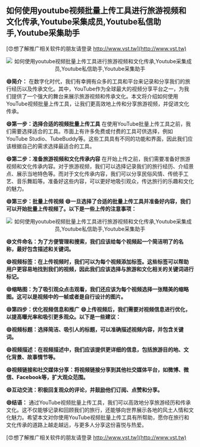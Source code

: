 ## **如何使用youtube视频批量上传工具进行旅游视频和文化传承,Youtube采集成员,Youtube私信助手,Youtube采集助手**

[😍想了解推广相关软件的朋友请登录 http://www.vst.tw](http://www.vst.tw)

 <center><img src="https://vst.tw/MP4/tuiguang/png/8.png" alt="如何使用youtube视频批量上传工具进行旅游视频和文化传承,Youtube采集成员,Youtube私信助手,Youtube采集助手"></center>

**😄简介：**
在数字化时代，我们有幸拥有众多的工具和平台来记录和分享我们的旅行经历以及传承文化。其中，YouTube作为全球最大的视频分享平台之一，为我们提供了一个强大的舞台来展示旅游视频和传承文化。本文将介绍如何使用YouTube视频批量上传工具，让我们更高效地上传和分享旅游视频，并促进文化传承。

**😄第一步：选择合适的视频批量上传工具**
在使用YouTube批量上传工具之前，我们需要选择适合的工具。市面上有许多免费或付费的工具可供选择，例如YouTube Studio、TubeBuddy等。这些工具具有不同的功能和界面，因此我们应该根据自己的需求选择最适合的工具。

**😄第二步：准备旅游视频和文化传承内容**
在开始上传之前，我们需要准备好旅游视频和文化传承内容。对于旅游视频，我们可以选择记录我们的旅行经历、介绍景点、展示当地特色等。而对于文化传承内容，我们可以分享民俗风情、传统手工艺、音乐舞蹈等。准备好这些内容，可以更好地吸引观众，传达旅行的乐趣和文化的魅力。

**😄第三步：批量上传视频**
**😄一旦选择了合适的批量上传工具并准备好内容，我们可以开始批量上传视频了。以下是一些上传的注意事项：**

 <center><img src="https://vst.tw/MP4/tuiguang/png/1.png" alt="如何使用youtube视频批量上传工具进行旅游视频和文化传承,Youtube采集成员,Youtube私信助手,Youtube采集助手"></center>

**😄文件命名：为了方便管理和搜索，我们应该给每个视频起一个简洁明了的名称，最好包含描述和关键词。**

**😄视频标签：在上传视频时，我们可以为每个视频添加标签。这些标签可以帮助用户更容易地找到我们的视频，因此我们应该选择与旅游和文化相关的关键词进行标记。**

**😄缩略图：为了吸引观众点击观看，我们还应该为每个视频选择一张精美的缩略图。这可以是视频中的一帧或者是自行设计的图片。**

**😄第四步：优化视频信息和推广**
**😄上传视频后，我们需要对视频信息进行优化，以提高曝光率和吸引更多观众。以下是一些建议：**

**😄视频标题：选择简洁、吸引人的标题，可以准确描述视频内容，并包含关键词。**

**😄视频描述：在视频描述中，我们应该提供更详细的信息，包括旅游目的地、文化背景、故事情节等。**

**😄视频链接和社交媒体分享：将视频链接分享到其他社交媒体平台，如微博、微信、Facebook等，扩大观众范围。**

**😄互动交流：积极回复观众的评论，并鼓励他们订阅、点赞和分享。**

**😄结语：**
通过YouTube视频批量上传工具，我们可以高效地分享旅游经历和传承文化。这不仅能够记录和回顾我们的旅行，还能够向世界展示各地的风土人情和文化魅力。希望本文对你使用YouTube视频批量上传工具有所帮助，愿你在旅行和文化传承的道路上越走越远，与更多人分享这份喜悦与热爱。

[😍想了解推广相关软件的朋友请登录 http://www.vst.tw](http://www.vst.tw)



